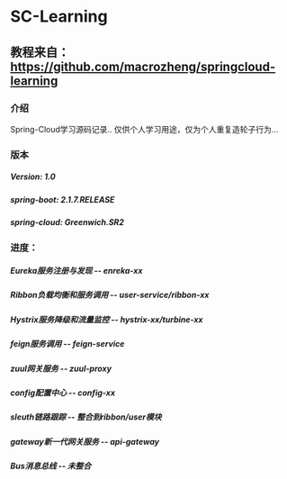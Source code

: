 # SC-Learning

## 教程来自： https://github.com/macrozheng/springcloud-learning

### 介绍
Spring-Cloud学习源码记录..
仅供个人学习用途，仅为个人重复造轮子行为...

### 版本
##### Version: 1.0
##### spring-boot: 2.1.7.RELEASE
##### spring-cloud: Greenwich.SR2

### 进度：
##### Eureka服务注册与发现     -- enreka-xx
##### Ribbon负载均衡和服务调用     -- user-service/ribbon-xx
##### Hystrix服务降级和流量监控      -- hystrix-xx/turbine-xx 
##### feign服务调用             -- feign-service
##### zuul网关服务              -- zuul-proxy
##### config配置中心            -- config-xx
##### sleuth链路跟踪            -- 整合到ribbon/user模块
##### gateway新一代网关服务        -- api-gateway
##### Bus消息总线               -- 未整合

